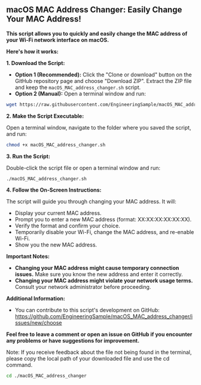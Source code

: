 ## macOS MAC Address Changer: Easily Change Your MAC Address!

**This script allows you to quickly and easily change the MAC address of your Wi-Fi network interface on macOS.**

**Here's how it works:**

**1. Download the Script:**

* **Option 1 (Recommended):** Click the "Clone or download" button on the GitHub repository page and choose "Download ZIP". Extract the ZIP file and keep the `macOS_MAC_address_changer.sh` script.
* **Option 2 (Manual):** Open a terminal window and run:

```bash
wget https://raw.githubusercontent.com/EngineeringSample/macOS_MAC_address_changer/main/macOS_MAC_address_changer.sh
```

**2. Make the Script Executable:**

Open a terminal window, navigate to the folder where you saved the script, and run:

```bash
chmod +x macOS_MAC_address_changer.sh
```

**3. Run the Script:**

Double-click the script file or open a terminal window and run:

```bash
./macOS_MAC_address_changer.sh
```

**4. Follow the On-Screen Instructions:**

The script will guide you through changing your MAC address. It will:

* Display your current MAC address.
* Prompt you to enter a new MAC address (format: XX:XX:XX:XX:XX:XX).
* Verify the format and confirm your choice.
* Temporarily disable your Wi-Fi, change the MAC address, and re-enable Wi-Fi.
* Show you the new MAC address.

**Important Notes:**

* **Changing your MAC address might cause temporary connection issues.** Make sure you know the new address and enter it correctly.
* **Changing your MAC address might violate your network usage terms.** Consult your network administrator before proceeding.

**Additional Information:**

* You can contribute to this script's development on GitHub: https://github.com/EngineeringSample/macOS_MAC_address_changer/issues/new/choose

**Feel free to leave a comment or open an issue on GitHub if you encounter any problems or have suggestions for improvement.** 

Note: If you receive feedback about the file not being found in the terminal, please copy the local path of your downloaded file and use the cd command.

```bash
cd ./macOS_MAC_address_changer
```
